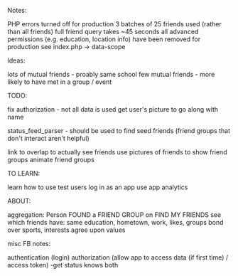
Notes:

PHP errors turned off for production
3 batches of 25 friends used (rather than all friends)
	full friend query takes ~45 seconds
all advanced permissions (e.g. education, location info) have been removed for production
	see index.php -> data-scope


Ideas:

lots of mutual friends - proably same school
few mutual friends - more likely to have met in a group / event


TODO:

fix authorization - not all data is used
get user's picture to go along with name

status_feed_parser - should be used to find seed friends
	(friend groups that don't interact aren't helpful)


link to overlap to actually see friends
use pictures of friends to show friend groups
animate friend groups

TO LEARN: 

learn how to use test users
log in as an app
use app analytics

ABOUT:

aggregation: Person FOUND a FRIEND GROUP on FIND MY FRIENDS
see which friends have: same education, hometown, work, likes, groups
bond over sports, interests
agree upon values

misc FB notes:

authentication (login)
authorization (allow app to access data (if first time) / access token)
	-get status knows both 

